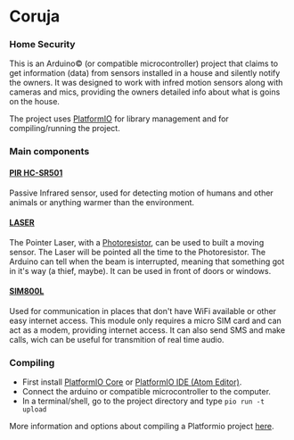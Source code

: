 # Coruja
### Home Security
This is an Arduino© (or compatible microcontroller) project that claims to get information (data) from sensors installed in a house and silently notify the owners. It was designed to work with infred motion sensors along with cameras and mics, providing the owners detailed info about what is goins on the house.

The project uses [PlatformIO](http://platformio.org/) for library management and for compiling/running the project.

### Main components

#### [PIR HC-SR501](https://wikipedia.org/wiki/Passive_infrared_sensor)
Passive Infrared sensor, used for detecting motion of humans and other animals or anything warmer than the environment.

#### [LASER](https://wikipedia.org/wiki/Laser_pointer)
The Pointer Laser, with a [Photoresistor](https://wikipedia.org/wiki/Photoresistor), can be used to built a moving sensor. The Laser will be pointed all the time to the Photoresistor. The Arduino can tell when the beam is interrupted, meaning that something got in it's way (a thief, maybe). It can be used in front of doors or windows.

#### [SIM800L](http://www.meshine-tech.com/SIM800L.html)
Used for communication in places that don't have WiFi available or other easy internet access. This module only requires a micro SIM card and can act as a modem, providing internet access. It can also send SMS and make calls, wich can be useful for transmition of real time audio.

### Compiling
* First install [PlatformIO Core](http://docs.platformio.org/en/latest/installation.html#installation-methods) or [PlatformIO IDE (Atom Editor)](http://docs.platformio.org/en/latest/ide/atom.html).
* Connect the arduino or compatible microcontroller to the computer.
* In a terminal/shell, go to the project directory and type ``pio run -t upload``

More information and options about compiling a Platformio project [here](http://docs.platformio.org/en/stable/userguide/cmd_run.html).
